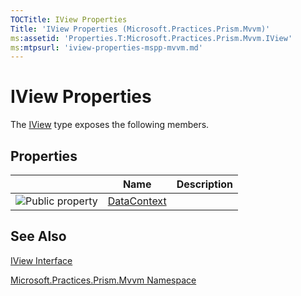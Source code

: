 ```yaml
---
TOCTitle: IView Properties
Title: 'IView Properties (Microsoft.Practices.Prism.Mvvm)'
ms:assetid: 'Properties.T:Microsoft.Practices.Prism.Mvvm.IView'
ms:mtpsurl: 'iview-properties-mspp-mvvm.md'
---
```


# IView Properties

The [IView](https://msdn.microsoft.com/en-us/library/microsoft.practices.prism.mvvm.iview(v=pandp.50)) type exposes the following members.

## Properties
|    | Name  | Description 
----------------------------------------------------------------------------------------------------------------------|----------------------------------------------------------------------------------------------|-------------|
| ![Public property](/images/pubproperty.gif) | [DataContext](https://msdn.microsoft.com/en-us/library/microsoft.practices.prism.mvvm.iview.datacontext(v=pandp.50)) |             |

## See Also

[IView Interface](https://msdn.microsoft.com/en-us/library/microsoft.practices.prism.mvvm.iview(v=pandp.50))

[Microsoft.Practices.Prism.Mvvm Namespace](/patterns-practices/reference/mspp-mvvm-namespace)